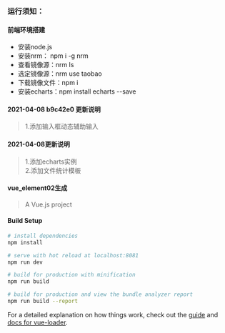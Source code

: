 ### 运行须知：
#### 前端环境搭建  
*	安装node.js  
*	安装nrm：  npm i -g nrm  
*	查看镜像源：nrm ls  
*	选定镜像源：nrm use taobao  
* 下载镜像文件：npm i  
* 安装echarts：npm install echarts --save  


#### 2021-04-08 b9c42e0  更新说明  
> 1.添加输入框动态辅助输入 


#### 2021-04-08更新说明  
> 1.添加echarts实例  
> 2.添加文件统计模板  


#### vue_element02生成

> A Vue.js project

#### Build Setup

``` bash
# install dependencies
npm install

# serve with hot reload at localhost:8081
npm run dev

# build for production with minification
npm run build

# build for production and view the bundle analyzer report
npm run build --report
```

For a detailed explanation on how things work, check out the [guide](http://vuejs-templates.github.io/webpack/) and [docs for vue-loader](http://vuejs.github.io/vue-loader).
